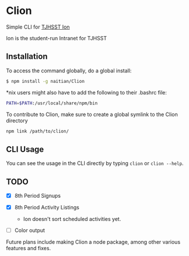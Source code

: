 # Clion

Simple CLI for [TJHSST Ion](https://github.com/tjcsl/ion)

Ion is the student-run Intranet for TJHSST

## Installation

To access the command globally, do a global install:

```bash
$ npm install -g naitian/Clion
```

*nix users might also have to add the following to their .bashrc file:

```bash
PATH=$PATH:/usr/local/share/npm/bin
```

To contribute to Clion, make sure to create a global symlink to the Clion directory

```bash
npm link /path/to/clion/
```

## CLI Usage

You can see the usage in the CLI directly by typing `clion` or `clion --help`.


## TODO
- [x] 8th Period Signups
- [X] 8th Period Activity Listings
	- Ion doesn't sort scheduled activities yet.
- [ ] Color output


Future plans include making Clion a node package, among other various features and fixes.
